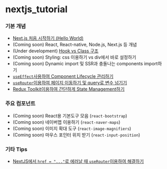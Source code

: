 # nextjs_tutorial


### 기본 개념
- [Next.js 처음 시작하기 (Hello World)](/tutorials/helloworld.md)
- (Coming soon) React, React-native, Node.js, Next.js 등 개념
- (Under development) [Hook vs Class 구조](/tutorials/Hook_vs_Class.md) 
- (Coming soon) Styling: css 이용하기 vs div에서 바로 설정하기
- (Coming soon) Dynamic import 및 SSR과 충돌나는 components import하기
- [`useEffect`사용하여 Component Lifecycle 관리하기](/tutorials/useEffect.md)
- [`useRouter`이용하여 페이지 이동하기 및 query로 변수 넘기기](/tutorials/useRouter.md)
- [Redux Toolkit이용하여 간단하게 State Management하기](/pages/redux-toolkit/redux-toolkit.md)

### 주요 컴포넌트
- (Coming soon) React용 기본도구 모음 (`react-bootstrap`) 
- (Coming soon) 네이버맵 이용하기 (`react-naver-maps`)
- (Coming soon) 이미지 확대 도구 (`react-image-magnifiers`)
- (Coming soon) 마우스 포인터 위치 받기 (`react-input-position`)

### 기타 Tips
- [NextJS에서 `href = "..."`로 에러날 때 `useRouter`이용하여 해결하기](/tutorials/href.md)
